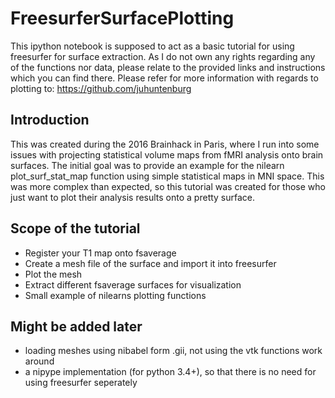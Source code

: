 # FreesurferSurfacePlotting

This ipython notebook is supposed to act as a basic tutorial for using freesurfer for surface extraction. As I do not own any rights regarding any of the functions nor data, please relate to the provided links and instructions which you can find there. 
Please refer for more information with regards to plotting to: https://github.com/juhuntenburg

## Introduction
This was created during the 2016 Brainhack in Paris, where I run into some issues with projecting statistical volume maps from fMRI analysis onto brain surfaces. The initial goal was to provide an example for the nilearn plot_surf_stat_map function using simple statistical maps in MNI space. This was more complex than expected, so this tutorial was created for those who just want to plot their analysis results onto a pretty surface. 

## Scope of the tutorial
* Register your T1 map onto fsaverage
* Create a mesh file of the surface and import it into freesurfer
* Plot the mesh 
* Extract different fsaverage surfaces for visualization
* Small example of nilearns plotting functions

## Might be added later
* loading meshes using nibabel form .gii, not using the vtk functions work around
* a nipype implementation (for python 3.4+), so that there is no need for using freesurfer seperately
